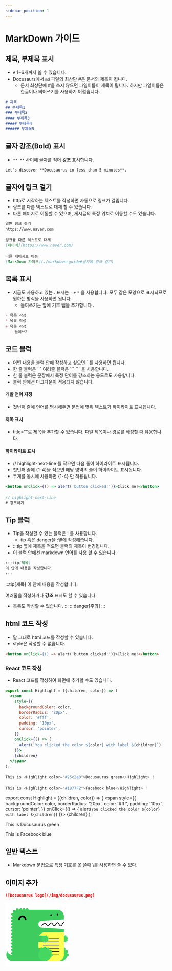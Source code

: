 ```yaml
---
sidebar_position: 1
---
```


# MarkDown 가이드

## 제목, 부제목 표시
- `#` 1~6개까지 쓸 수 있습니다.
- Docusaurs에서 `md` 파일의 최상단 #은 문서의 제목이 됩니다.
  - 문서 최상단에 #을 쓰지 않으면 파일이름이 제목이 됩니다. 하지만 파일이름은 한글이나 띄어쓰기를 사용하기 어렵습니다.
```md
# 제목
## 부제목1
### 부제목2
#### 부제목3
##### 부제목4
###### 부제목5
```

## 글자 강조(Bold) 표시
- `** **` 사이에 글자를 적어 **강조** 표시합니다.
```md
Let's discover **Docusaurus in less than 5 minutes**.
```

## 글자에 링크 걸기
- http로 시작하는 텍스트를 작성하면 자동으로 링크가 걸립니다.
- 링크를 다른 텍스트로 대체 할 수 있습니다.
- 다른 페이지로 이동할 수 있으며, 게시글의 특정 위치로 이동할 수도 있습니다.

```md
일반 링크 걸기
https://www.naver.com

링크를 다른 텍스트로 대체
[네이버](https://www.naver.com)

다른 페이지로 이동
[MarkDown 가이드](./markdown-guide#글자에-링크-걸기)
```

## 목록 표시
- 지금도 사용하고 있는 . 표시는 `-` `+` `*` 을 사용합니다. 모두 같은 모양으로 표시되므로 원하는 방식을 사용하면 됩니다.
  - 들여쓰기는 앞에 기호 탭을 추가합니다 .
```md
- 목록 작성
* 목록 작성
+ 목록 작성
  - 들여쓰기
```

## 코드 블럭
- 어떤 내용을 블럭 안에 작성하고 싶으면 ` 를 사용하면 됩니다.
- 한 줄 블럭은 \` ` 여러줄 블럭은 \``` ``` 을 사용합니다.
- 한 줄 블럭은 문장에서 특정 단어를 강조하는 용도로도 사용합니다.
- 블럭 안에선 마크다운이 적용되지 않습니다.
#### 개발 언어 지정
- 첫번째 줄에 언어를 명시해주면 문법에 맞춰 텍스트가 하이라이트 표시됩니다.
#### 제목 표시
- title=""로 제목을 추가할 수 있습니다. 파일 제목이나 경로를 작성할 때 유용합니다.
#### 하이라이트 표시
- // highlight-next-line 를 작으면 다음 줄이 하이라이트 표시됩니다.
- 첫번째 줄에 \{1-4}을 적으면 해당 영역의 줄이 하이라이트 표시됩니다.
- 두개를 동시에 사용하면 \{1-4} 만 적용됩니다.

```jsx title="src/pages/my-react-page.js" {1-2}
<button onClick={() => alert('button clicked!')}>Click me!</button>

// highlight-next-line
# 강조하기
```

## Tip 블럭
- Tip을 작성할 수 있는 블럭은 : 를 사용합니다.
  - tip 혹은 danger을 :옆에 작성해줍니다.
- :::tip 옆에 제목을 적으면 블럭의 제목이 변경됩니다.
- 이 블럭 안에선 markdown 언어를 사용 할 수 있습니다.
```md
:::tip[제목]
이 안에 내용을 작성합니다.
:::
```
:::tip[제목]
이 안에 내용을 작성합니다.

여러줄을 작성하거나 **강조** 표시도 할 수 있습니다.
- 목록도 작성할 수 있습니다.
:::
:::danger[주의]
:::

## html 코드 작성
- 말 그대로 html 코드를 작성할 수 있습니다.
- style은 작성할 수 없습니다.
```md
<button onClick={() => alert('button clicked!')}>Click me!</button>
```

### React 코드 작성
- React 코드를 작성하여 화면에 추가할 수도 있습니다.
```jsx
export const Highlight = ({children, color}) => (
  <span
    style={{
      backgroundColor: color,
      borderRadius: '20px',
      color: '#fff',
      padding: '10px',
      cursor: 'pointer',
    }}
    onClick={() => {
      alert(`You clicked the color ${color} with label ${children}`)
    }}>
    {children}
  </span>
);

This is <Highlight color="#25c2a0">Docusaurus green</Highlight> !

This is <Highlight color="#1877F2">Facebook blue</Highlight> !
```
export const Highlight = ({children, color}) => (
  <span
    style={{
      backgroundColor: color,
      borderRadius: '20px',
      color: '#fff',
      padding: '10px',
      cursor: 'pointer',
    }}
    onClick={() => {
      alert(`You clicked the color ${color} with label ${children}`)
    }}>
    {children}
  </span>
);

This is <Highlight color="#25c2a0">Docusaurus green</Highlight>

This is <Highlight color="#1877F2">Facebook blue</Highlight>



## 일반 텍스트
- Markdown 문법으로 특정 기호를 못 쓸때 \를 사용하면 쓸 수 있다.  

## 이미지 추가
```md
![Docusaurus logo](/img/docusaurus.png)
```
![Docusaurus logo](/img/docusaurus.png)


